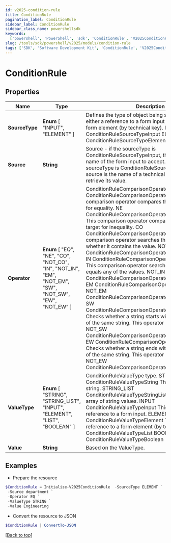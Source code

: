 ```yaml
---
id: v2025-condition-rule
title: ConditionRule
pagination_label: ConditionRule
sidebar_label: ConditionRule
sidebar_class_name: powershellsdk
keywords:
  ['powershell', 'PowerShell', 'sdk', 'ConditionRule', 'V2025ConditionRule']
slug: /tools/sdk/powershell/v2025/models/condition-rule
tags: ['SDK', 'Software Development Kit', 'ConditionRule', 'V2025ConditionRule']
---
```


# ConditionRule

## Properties

| Name | Type | Description | Notes |
| --- | --- | --- | --- |
| **SourceType** | **Enum** [ "INPUT", "ELEMENT" ] | Defines the type of object being selected. It will be either a reference to a form input (by input name) or a form element (by technical key). INPUT ConditionRuleSourceTypeInput ELEMENT ConditionRuleSourceTypeElement | [optional] |
| **Source** | **String** | Source - if the sourceType is ConditionRuleSourceTypeInput, the source type is the name of the form input to accept. However, if the sourceType is ConditionRuleSourceTypeElement, the source is the name of a technical key of an element to retrieve its value. | [optional] |
| **Operator** | **Enum** [ "EQ", "NE", "CO", "NOT_CO", "IN", "NOT_IN", "EM", "NOT_EM", "SW", "NOT_SW", "EW", "NOT_EW" ] | ConditionRuleComparisonOperatorType value. EQ ConditionRuleComparisonOperatorTypeEquals This comparison operator compares the source and target for equality. NE ConditionRuleComparisonOperatorTypeNotEquals This comparison operator compares the source and target for inequality. CO ConditionRuleComparisonOperatorTypeContains This comparison operator searches the source to see whether it contains the value. NOT_CO ConditionRuleComparisonOperatorTypeNotContains IN ConditionRuleComparisonOperatorTypeIncludes This comparison operator searches the source if it equals any of the values. NOT_IN ConditionRuleComparisonOperatorTypeNotIncludes EM ConditionRuleComparisonOperatorTypeEmpty NOT_EM ConditionRuleComparisonOperatorTypeNotEmpty SW ConditionRuleComparisonOperatorTypeStartsWith Checks whether a string starts with another substring of the same string. This operator is case-sensitive. NOT_SW ConditionRuleComparisonOperatorTypeNotStartsWith EW ConditionRuleComparisonOperatorTypeEndsWith Checks whether a string ends with another substring of the same string. This operator is case-sensitive. NOT_EW ConditionRuleComparisonOperatorTypeNotEndsWith | [optional] |
| **ValueType** | **Enum** [ "STRING", "STRING_LIST", "INPUT", "ELEMENT", "LIST", "BOOLEAN" ] | ConditionRuleValueType type. STRING ConditionRuleValueTypeString This value is a static string. STRING_LIST ConditionRuleValueTypeStringList This value is an array of string values. INPUT ConditionRuleValueTypeInput This value is a reference to a form input. ELEMENT ConditionRuleValueTypeElement This value is a reference to a form element (by technical key). LIST ConditionRuleValueTypeList BOOLEAN ConditionRuleValueTypeBoolean | [optional] |
| **Value** | **String** | Based on the ValueType. | [optional] |

## Examples

- Prepare the resource

```powershell
$ConditionRule = Initialize-V2025ConditionRule  -SourceType ELEMENT `
 -Source department `
 -Operator EQ `
 -ValueType STRING `
 -Value Engineering
```

- Convert the resource to JSON

```powershell
$ConditionRule | ConvertTo-JSON
```

[[Back to top]](#)
